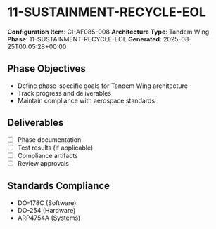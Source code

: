 # 11-SUSTAINMENT-RECYCLE-EOL

**Configuration Item**: CI-AF085-008
**Architecture Type**: Tandem Wing
**Phase**: 11-SUSTAINMENT-RECYCLE-EOL
**Generated**: 2025-08-25T00:05:28+00:00

## Phase Objectives
- Define phase-specific goals for Tandem Wing architecture
- Track progress and deliverables
- Maintain compliance with aerospace standards

## Deliverables
- [ ] Phase documentation
- [ ] Test results (if applicable)
- [ ] Compliance artifacts
- [ ] Review approvals

## Standards Compliance
- DO-178C (Software)
- DO-254 (Hardware)
- ARP4754A (Systems)
